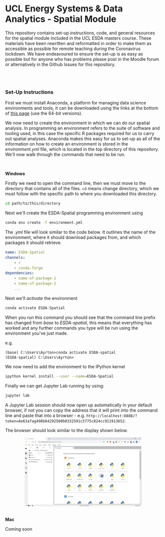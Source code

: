 # UCL Energy Systems & Data Analytics - Spatial Module
 
This repository contains set-up instructions, code, and general resources for the spatial module included in the UCL ESDA masters course. These materials have been rewritten and reformatted in order to make them as accessible as possible for remote teaching during the Coronavirus lockdown. We have endeavoured to ensure the set-up is as easy as possible but for anyone who has problems please post in the Moodle forum or alternatively in the Github Issues for this repository.

<br>
<br>

### Set-Up Instructions

First we must install Anaconda, a platform for managing data science environments and tools, it can be downloaded using the links at the bottom of [this page](https://www.anaconda.com/download/) (use the 64-bit versions).

We now need to create the environment in which we can do our spatial analysis. In programming an environment refers to the suite of software and tooling used, in this case the specific R packages required for us to carry out spatial analyses. Anaconda makes this easy for us to set-up as all of the information on how to create an environment is stored in the *environment.yml* file, which is located in the top directory of this repository. We'll now walk through the commands that need to be run.

<br>

<b>Windows</b>

Firstly we need to open the command line, then we must move to the directory that contains all of the files. ```cd``` means change directory, which we must follow with the specific path to where you downloaded this directory.

```bash
cd path/to/this/directory
```

Next we'll create the ESDA-Spatial programming environment using 

```bash
conda env create -f environment.yml
```

The *.yml* file will look similar to the code below. It outlines the name of the environment, where it should download packages from, and which packages it should retrieve.

```yaml
name: ESDA-Spatial
channels:
    - r
    - conda-forge
dependencies:
    - name-of-package-1
    - name-of-package-2
    ...
```

Next we'll *activate* the environment 

```bash
conda activate ESDA-Spatial
```

When you run this command you should see that the command line prefix has changed from *base* to *ESDA-spatial*, this means that everything has worked and any further commands you type will be run using the environment you've just made.

e.g.

```console
(base) C:\Users\Ayrton>conda activate ESDA-spatial
(ESDA-spatial) C:\Users\Ayrton>
```

We now need to add the environment to the IPython kernel

```bash
ipython kernel install --user --name=ESDA-Spatial
```

Finally we can get Jupyter Lab running by using:

```bash
jupyter lab
```

A Jupyter Lab session should now open up automatically in your default browser, if not you can copy the address that it will print into the command line and paste that into a browser - e.g. ```http://localhost:8888/?token=6e63afag498b84292580b0332591c5775c824cc911913652```. 

The browser should look similar to the display shown below.

<center><img src="img/md/jupyter-lab-home.jpg" width="75%"></img></center>

<br>

<b>Mac</b>

Coming soon